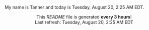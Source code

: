 My name is Tanner and today is Tuesday, August 20, 2:25 AM EDT.

<p align="center">This <i>README</i> file is generated <b>every 3 hours</b>!</br>Last refresh: Tuesday, August 20, 2:25 AM EDT<br /></p>
